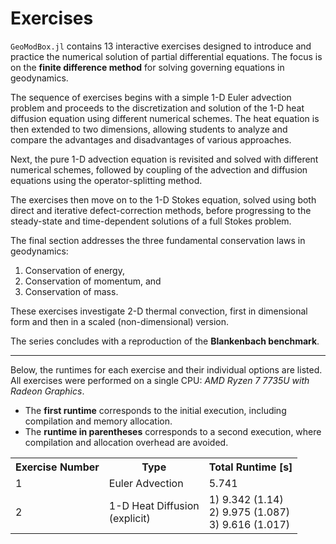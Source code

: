 # Exercises

`GeoModBox.jl` contains 13 interactive exercises designed to introduce and practice the numerical solution of partial differential equations. The focus is on the **finite difference method** for solving governing equations in geodynamics.

The sequence of exercises begins with a simple 1-D Euler advection problem and proceeds to the discretization and solution of the 1-D heat diffusion equation using different numerical schemes. The heat equation is then extended to two dimensions, allowing students to analyze and compare the advantages and disadvantages of various approaches.

Next, the pure 1-D advection equation is revisited and solved with different numerical schemes, followed by coupling of the advection and diffusion equations using the operator-splitting method.

The exercises then move on to the 1-D Stokes equation, solved using both direct and iterative defect-correction methods, before progressing to the steady-state and time-dependent solutions of a full Stokes problem.

The final section addresses the three fundamental conservation laws in geodynamics:  
1. Conservation of energy,  
2. Conservation of momentum, and  
3. Conservation of mass.  

These exercises investigate 2-D thermal convection, first in dimensional form and then in a scaled (non-dimensional) version.  

The series concludes with a reproduction of the **Blankenbach benchmark**.

---

Below, the runtimes for each exercise and their individual options are listed.  
All exercises were performed on a single CPU: *AMD Ryzen 7 7735U with Radeon Graphics*.  

- The **first runtime** corresponds to the initial execution, including compilation and memory allocation.  
- The **runtime in parentheses** corresponds to a second execution, where compilation and allocation overhead are avoided.  

<table>
<tr>
  <th>Exercise Number</th>
  <th>Type</th>
  <th>Total Runtime [s]</th>
</tr>
<tr>
  <td>1</td>
  <td>Euler Advection</td>
  <td>5.741</td>
</tr>
<tr>
  <td>2</td>
  <td>1-D Heat Diffusion <br> (explicit)</td>
  <td>
    1) 9.342 (1.14) <br>
    2) 9.975 (1.087) <br>
    3) 9.616 (1.017)
  </td>
</tr>
</table>


